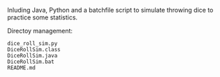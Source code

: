 Inluding Java, Python and a batchfile script to simulate throwing dice to practice some statistics.

Directoy management:

    dice_roll_sim.py
    DiceRollSim.class
    DiceRollSim.java
    DiceRollSim.bat
    README.md